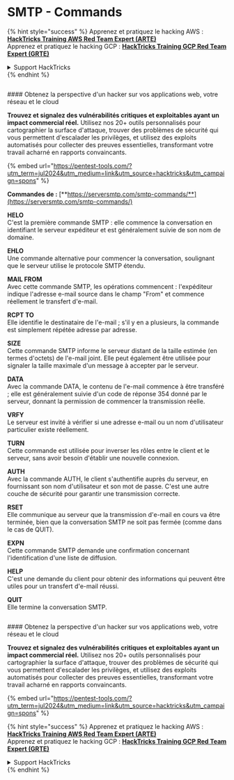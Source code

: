 # SMTP - Commands

{% hint style="success" %}
Apprenez et pratiquez le hacking AWS :<img src="/.gitbook/assets/arte.png" alt="" data-size="line">[**HackTricks Training AWS Red Team Expert (ARTE)**](https://training.hacktricks.xyz/courses/arte)<img src="/.gitbook/assets/arte.png" alt="" data-size="line">\
Apprenez et pratiquez le hacking GCP : <img src="/.gitbook/assets/grte.png" alt="" data-size="line">[**HackTricks Training GCP Red Team Expert (GRTE)**<img src="/.gitbook/assets/grte.png" alt="" data-size="line">](https://training.hacktricks.xyz/courses/grte)

<details>

<summary>Support HackTricks</summary>

* Consultez les [**plans d'abonnement**](https://github.com/sponsors/carlospolop) !
* **Rejoignez le** 💬 [**groupe Discord**](https://discord.gg/hRep4RUj7f) ou le [**groupe telegram**](https://t.me/peass) ou **suivez-nous sur** **Twitter** 🐦 [**@hacktricks\_live**](https://twitter.com/hacktricks\_live)**.**
* **Partagez des astuces de hacking en soumettant des PR aux** [**HackTricks**](https://github.com/carlospolop/hacktricks) et [**HackTricks Cloud**](https://github.com/carlospolop/hacktricks-cloud) dépôts github.

</details>
{% endhint %}

<figure><img src="/.gitbook/assets/pentest-tools.svg" alt=""><figcaption></figcaption></figure>

#### Obtenez la perspective d'un hacker sur vos applications web, votre réseau et le cloud

**Trouvez et signalez des vulnérabilités critiques et exploitables ayant un impact commercial réel.** Utilisez nos 20+ outils personnalisés pour cartographier la surface d'attaque, trouver des problèmes de sécurité qui vous permettent d'escalader les privilèges, et utilisez des exploits automatisés pour collecter des preuves essentielles, transformant votre travail acharné en rapports convaincants.

{% embed url="https://pentest-tools.com/?utm_term=jul2024&utm_medium=link&utm_source=hacktricks&utm_campaign=spons" %}

**Commandes de :** [**https://serversmtp.com/smtp-commands/**](https://serversmtp.com/smtp-commands/)

**HELO**\
C'est la première commande SMTP : elle commence la conversation en identifiant le serveur expéditeur et est généralement suivie de son nom de domaine.

**EHLO**\
Une commande alternative pour commencer la conversation, soulignant que le serveur utilise le protocole SMTP étendu.

**MAIL FROM**\
Avec cette commande SMTP, les opérations commencent : l'expéditeur indique l'adresse e-mail source dans le champ "From" et commence réellement le transfert d'e-mail.

**RCPT TO**\
Elle identifie le destinataire de l'e-mail ; s'il y en a plusieurs, la commande est simplement répétée adresse par adresse.

**SIZE**\
Cette commande SMTP informe le serveur distant de la taille estimée (en termes d'octets) de l'e-mail joint. Elle peut également être utilisée pour signaler la taille maximale d'un message à accepter par le serveur.

**DATA**\
Avec la commande DATA, le contenu de l'e-mail commence à être transféré ; elle est généralement suivie d'un code de réponse 354 donné par le serveur, donnant la permission de commencer la transmission réelle.

**VRFY**\
Le serveur est invité à vérifier si une adresse e-mail ou un nom d'utilisateur particulier existe réellement.

**TURN**\
Cette commande est utilisée pour inverser les rôles entre le client et le serveur, sans avoir besoin d'établir une nouvelle connexion.

**AUTH**\
Avec la commande AUTH, le client s'authentifie auprès du serveur, en fournissant son nom d'utilisateur et son mot de passe. C'est une autre couche de sécurité pour garantir une transmission correcte.

**RSET**\
Elle communique au serveur que la transmission d'e-mail en cours va être terminée, bien que la conversation SMTP ne soit pas fermée (comme dans le cas de QUIT).

**EXPN**\
Cette commande SMTP demande une confirmation concernant l'identification d'une liste de diffusion.

**HELP**\
C'est une demande du client pour obtenir des informations qui peuvent être utiles pour un transfert d'e-mail réussi.

**QUIT**\
Elle termine la conversation SMTP.

<figure><img src="/.gitbook/assets/pentest-tools.svg" alt=""><figcaption></figcaption></figure>

#### Obtenez la perspective d'un hacker sur vos applications web, votre réseau et le cloud

**Trouvez et signalez des vulnérabilités critiques et exploitables ayant un impact commercial réel.** Utilisez nos 20+ outils personnalisés pour cartographier la surface d'attaque, trouver des problèmes de sécurité qui vous permettent d'escalader les privilèges, et utilisez des exploits automatisés pour collecter des preuves essentielles, transformant votre travail acharné en rapports convaincants.

{% embed url="https://pentest-tools.com/?utm_term=jul2024&utm_medium=link&utm_source=hacktricks&utm_campaign=spons" %}

{% hint style="success" %}
Apprenez et pratiquez le hacking AWS :<img src="/.gitbook/assets/arte.png" alt="" data-size="line">[**HackTricks Training AWS Red Team Expert (ARTE)**](https://training.hacktricks.xyz/courses/arte)<img src="/.gitbook/assets/arte.png" alt="" data-size="line">\
Apprenez et pratiquez le hacking GCP : <img src="/.gitbook/assets/grte.png" alt="" data-size="line">[**HackTricks Training GCP Red Team Expert (GRTE)**<img src="/.gitbook/assets/grte.png" alt="" data-size="line">](https://training.hacktricks.xyz/courses/grte)

<details>

<summary>Support HackTricks</summary>

* Consultez les [**plans d'abonnement**](https://github.com/sponsors/carlospolop) !
* **Rejoignez le** 💬 [**groupe Discord**](https://discord.gg/hRep4RUj7f) ou le [**groupe telegram**](https://t.me/peass) ou **suivez-nous sur** **Twitter** 🐦 [**@hacktricks\_live**](https://twitter.com/hacktricks\_live)**.**
* **Partagez des astuces de hacking en soumettant des PR aux** [**HackTricks**](https://github.com/carlospolop/hacktricks) et [**HackTricks Cloud**](https://github.com/carlospolop/hacktricks-cloud) dépôts github.

</details>
{% endhint %}
